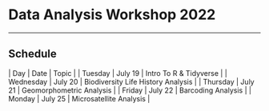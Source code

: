 # Data Analysis Workshop 2022

---

## Schedule

| Day | Date | Topic |
| Tuesday | July 19 | Intro To R & Tidyverse |
| Wednesday | July 20 | Biodiversity Life History Analysis |
| Thursday | July 21 | Geomorphometric Analysis |
| Friday | July 22 | Barcoding Analysis |
| Monday | July 25 | Microsatellite Analysis |
